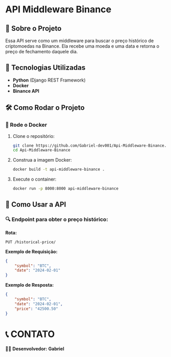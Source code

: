 # API Middleware Binance

## 📌 Sobre o Projeto

Essa API serve como um middleware para buscar o preço histórico de criptomoedas na Binance. Ela recebe uma moeda e uma data e retorna o preço de fechamento daquele dia.

## 🚀 Tecnologias Utilizadas

- **Python** (Django REST Framework)
- **Docker**
- **Binance API**

## 🛠 Como Rodar o Projeto

### 🐳 Rode o Docker

1. Clone o repositório:
   ```sh
   git clone https://github.com/Gabriel-dev001/Api-Middleware-Binance.git
   cd Api-Middleware-Binance
   ```

2. Construa a imagem Docker:
   ```sh
   docker build -t api-middleware-binance .
   ```
3. Execute o container:
   ```sh
   docker run -p 8000:8000 api-middleware-binance
   ```

## 📡 Como Usar a API

### 🔍 Endpoint para obter o preço histórico:

**Rota:**
```
PUT /historical-price/
```

**Exemplo de Requisição:**
```json
{
    "symbol": "BTC",
    "date": "2024-02-01"
}
```

**Exemplo de Resposta:**
```json
{
    "symbol": "BTC",
    "date": "2024-02-01",
    "price": "42500.50"
}
```

# 📞 CONTATO  

👨‍💻 **Desenvolvedor:** **Gabriel**

